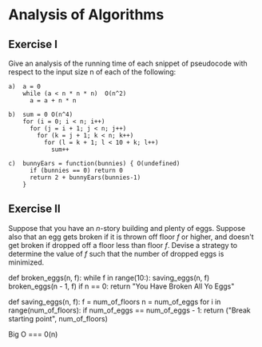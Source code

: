 # Analysis of Algorithms

## Exercise I

Give an analysis of the running time of each snippet of
pseudocode with respect to the input size n of each of the following:

```
a)  a = 0
    while (a < n * n * n)  O(n^2)
      a = a + n * n
```

```
b)  sum = 0 O(n^4)
    for (i = 0; i < n; i++)
      for (j = i + 1; j < n; j++)
        for (k = j + 1; k < n; k++)
          for (l = k + 1; l < 10 + k; l++)
            sum++
```

```
c)  bunnyEars = function(bunnies) { O(undefined)
      if (bunnies == 0) return 0
      return 2 + bunnyEars(bunnies-1)
    }
```

## Exercise II

Suppose that you have an _n_-story building and plenty of eggs. Suppose also
that an egg gets broken if it is thrown off floor _f_ or higher, and doesn't get
broken if dropped off a floor less than floor _f_. Devise a strategy to
determine the value of _f_ such that the number of dropped eggs is minimized.

def broken_eggs(n, f):
  while f in range(10:):
    saving_eggs(n, f)
    broken_eggs(n - 1, f)
    if n == 0:
    return "You Have Broken All Yo Eggs"

def saving_eggs(n, f):
  f = num_of_floors
  n = num_of_eggs
  for i in range(num_of_floors):
    if num_of_eggs == num_of_eggs - 1:
      return ("Break starting point", num_of_floors)

Big O === 0(n)

